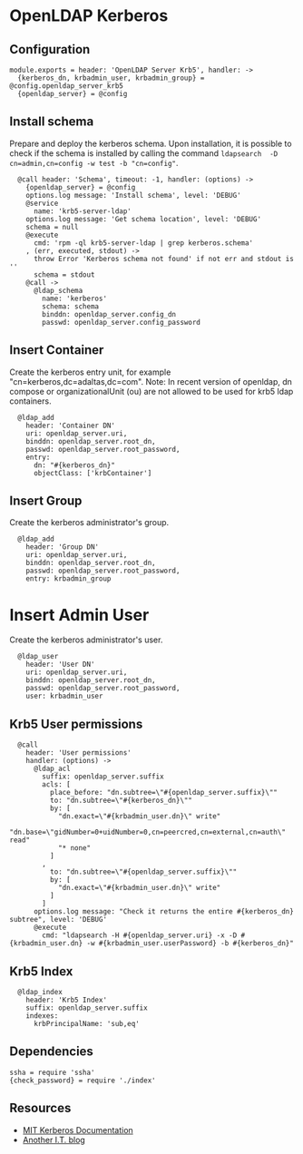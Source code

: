 
# OpenLDAP Kerberos

## Configuration

    module.exports = header: 'OpenLDAP Server Krb5', handler: ->
      {kerberos_dn, krbadmin_user, krbadmin_group} = @config.openldap_server_krb5
      {openldap_server} = @config

## Install schema

Prepare and deploy the kerberos schema. Upon installation, it
is possible to check if the schema is installed by calling
the command `ldapsearch  -D cn=admin,cn=config -w test -b "cn=config"`.

      @call header: 'Schema', timeout: -1, handler: (options) ->
        {openldap_server} = @config
        options.log message: 'Install schema', level: 'DEBUG'
        @service
          name: 'krb5-server-ldap'
        options.log message: 'Get schema location', level: 'DEBUG'
        schema = null
        @execute
          cmd: 'rpm -ql krb5-server-ldap | grep kerberos.schema'
        , (err, executed, stdout) ->
          throw Error 'Kerberos schema not found' if not err and stdout is ''
          schema = stdout
        @call ->
          @ldap_schema
            name: 'kerberos'
            schema: schema
            binddn: openldap_server.config_dn
            passwd: openldap_server.config_password

## Insert Container

Create the kerberos entry unit, for example "cn=kerberos,dc=adaltas,dc=com".
Note: In recent version of openldap, dn compose or organizationalUnit (ou) are 
not allowed to be used for krb5 ldap containers.

      @ldap_add
        header: 'Container DN'
        uri: openldap_server.uri,
        binddn: openldap_server.root_dn,
        passwd: openldap_server.root_password,
        entry: 
          dn: "#{kerberos_dn}"
          objectClass: ['krbContainer']

## Insert Group

Create the kerberos administrator's group.

      @ldap_add
        header: 'Group DN'
        uri: openldap_server.uri,
        binddn: openldap_server.root_dn,
        passwd: openldap_server.root_password,
        entry: krbadmin_group

# Insert Admin User

Create the kerberos administrator's user.

      @ldap_user
        header: 'User DN'
        uri: openldap_server.uri,
        binddn: openldap_server.root_dn,
        passwd: openldap_server.root_password,
        user: krbadmin_user

## Krb5 User permissions

      @call
        header: 'User permissions'
        handler: (options) ->
          @ldap_acl
            suffix: openldap_server.suffix
            acls: [
              place_before: "dn.subtree=\"#{openldap_server.suffix}\""
              to: "dn.subtree=\"#{kerberos_dn}\""
              by: [
                "dn.exact=\"#{krbadmin_user.dn}\" write"
                "dn.base=\"gidNumber=0+uidNumber=0,cn=peercred,cn=external,cn=auth\" read"
                "* none"
              ]
            ,
              to: "dn.subtree=\"#{openldap_server.suffix}\""
              by: [
                "dn.exact=\"#{krbadmin_user.dn}\" write"
              ]
            ]
          options.log message: "Check it returns the entire #{kerberos_dn} subtree", level: 'DEBUG'
          @execute
            cmd: "ldapsearch -H #{openldap_server.uri} -x -D #{krbadmin_user.dn} -w #{krbadmin_user.userPassword} -b #{kerberos_dn}"

## Krb5 Index

      @ldap_index
        header: 'Krb5 Index'
        suffix: openldap_server.suffix
        indexes:
          krbPrincipalName: 'sub,eq'

## Dependencies

    ssha = require 'ssha'
    {check_password} = require './index'

## Resources

*   [MIT Kerberos Documentation](http://web.mit.edu/kerberos/krb5-devel/doc/admin/conf_ldap.html)
*   [Another I.T. blog](http://itdavid.blogspot.fr/2012/05/howto-centos-62-kerberos-kdc-with.html)
